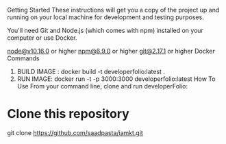 Getting Started
These instructions will get you a copy of the project up and running on your local machine for development and testing purposes.

You'll need Git and Node.js (which comes with npm) installed on your computer or use Docker.

node@v10.16.0 or higher
npm@6.9.0 or higher
git@2.17.1 or higher
Docker Commands
1) BUILD IMAGE : docker build -t developerfolio:latest .
2) RUN IMAGE: docker run -t -p 3000:3000 developerfolio:latest
How To Use
From your command line, clone and run developerFolio:

# Clone this repository
git clone https://github.com/saadpasta/iamkt.git
